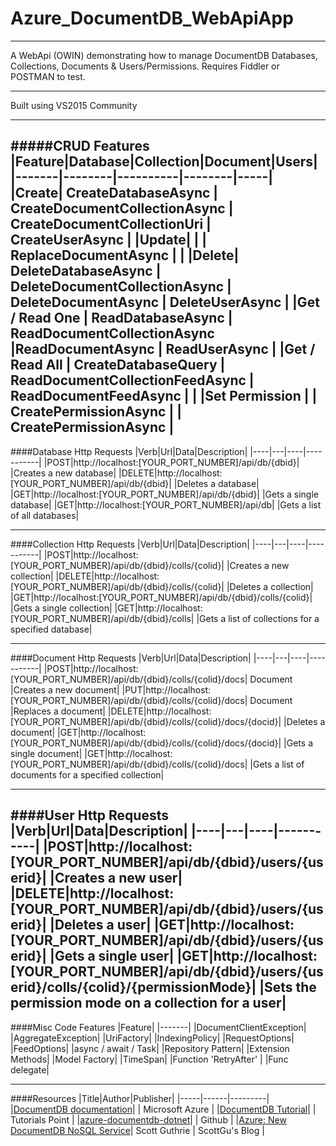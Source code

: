 # Azure_DocumentDB_WebApiApp

---

A WebApi (OWIN) demonstrating how to manage DocumentDB Databases, Collections, Documents & Users/Permissions. Requires Fiddler or POSTMAN to test.

---

Built using VS2015 Community

---

#####CRUD Features
|Feature|Database|Collection|Document|Users|
|-------|--------|----------|--------|-----|
|Create| CreateDatabaseAsync | CreateDocumentCollectionAsync | CreateDocumentCollectionUri | CreateUserAsync |
|Update| | | ReplaceDocumentAsync | | 
|Delete| DeleteDatabaseAsync | DeleteDocumentCollectionAsync | DeleteDocumentAsync | DeleteUserAsync |
|Get / Read One | ReadDatabaseAsync | ReadDocumentCollectionAsync |ReadDocumentAsync | ReadUserAsync | 
|Get / Read All | CreateDatabaseQuery | ReadDocumentCollectionFeedAsync | ReadDocumentFeedAsync | |
|Set Permission | | CreatePermissionAsync | | CreatePermissionAsync |
---

####Database Http Requests
|Verb|Url|Data|Description|
|----|---|----|-----------|
|POST|http://localhost:[YOUR_PORT_NUMBER]/api/db/{dbid}| |Creates a new database|
|DELETE|http://localhost:[YOUR_PORT_NUMBER]/api/db/{dbid}| |Deletes a database|
|GET|http://localhost:[YOUR_PORT_NUMBER]/api/db/{dbid}| |Gets a single database|
|GET|http://localhost:[YOUR_PORT_NUMBER]/api/db| |Gets a list of all databases|

---

####Collection Http Requests
|Verb|Url|Data|Description|
|----|---|----|-----------|
|POST|http://localhost:[YOUR_PORT_NUMBER]/api/db/{dbid}/colls/{colid}| |Creates a new collection|
|DELETE|http://localhost:[YOUR_PORT_NUMBER]/api/db/{dbid}/colls/{colid}| |Deletes a collection|
|GET|http://localhost:[YOUR_PORT_NUMBER]/api/db/{dbid}/colls/{colid}| |Gets a single collection|
|GET|http://localhost:[YOUR_PORT_NUMBER]/api/db/{dbid}/colls| |Gets a list of collections for a specified database|

---

####Document Http Requests
|Verb|Url|Data|Description|
|----|---|----|-----------|
|POST|http://localhost:[YOUR_PORT_NUMBER]/api/db/{dbid}/colls/{colid}/docs| Document |Creates a new document|
|PUT|http://localhost:[YOUR_PORT_NUMBER]/api/db/{dbid}/colls/{colid}/docs| Document |Replaces a document|
|DELETE|http://localhost:[YOUR_PORT_NUMBER]/api/db/{dbid}/colls/{colid}/docs/{docid}| |Deletes a document|
|GET|http://localhost:[YOUR_PORT_NUMBER]/api/db/{dbid}/colls/{colid}/docs/{docid}| |Gets a single document|
|GET|http://localhost:[YOUR_PORT_NUMBER]/api/db/{dbid}/colls/{colid}/docs| |Gets a list of documents for a specified collection|

---

####User Http Requests
|Verb|Url|Data|Description|
|----|---|----|-----------|
|POST|http://localhost:[YOUR_PORT_NUMBER]/api/db/{dbid}/users/{userid}| |Creates a new user|
|DELETE|http://localhost:[YOUR_PORT_NUMBER]/api/db/{dbid}/users/{userid}| |Deletes a user|
|GET|http://localhost:[YOUR_PORT_NUMBER]/api/db/{dbid}/users/{userid}| |Gets a single user|
|GET|http://localhost:[YOUR_PORT_NUMBER]/api/db/{dbid}/users/{userid}/colls/{colid}/{permissionMode}| |Sets the permission mode on a collection for a user|
---

####Misc Code Features
|Feature|
|-------|
|DocumentClientException|
|AggregateException|
|UriFactory|
|IndexingPolicy|
|RequestOptions|
|FeedOptions|
|async / await / Task|
|Repository Pattern|
|Extension Methods|
|Model Factory|
|TimeSpan|
|Function 'RetryAfter' |
|Func delegate|

---

####Resources
|Title|Author|Publisher|
|-----|------|---------|
|[DocumentDB documentation](https://azure.microsoft.com/en-us/documentation/services/documentdb/)| | Microsoft Azure |
|[DocumentDB Tutorial](http://www.tutorialspoint.com/documentdb/index.htm)| | Tutorials Point |
|[azure-documentdb-dotnet](https://github.com/Azure/azure-documentdb-dotnet)| | Github |
|[Azure: New DocumentDB NoSQL Service](http://weblogs.asp.net/scottgu/azure-new-documentdb-nosql-service-new-search-service-new-sql-alwayson-vm-template-and-more)| Scott Guthrie | ScottGu's Blog |

